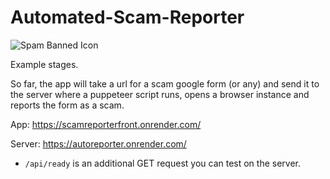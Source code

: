 # Automated-Scam-Reporter

![Spam Banned Icon](https://github.com/AngelLozan/Automated-Scam-Reporter/blob/main/client/src/ban.png?raw=true)

Example stages. 

So far, the app will take a url for a scam google form (or any) and send it to the server where a puppeteer script runs, opens a browser instance and reports the form as a scam. 

App: https://scamreporterfront.onrender.com/

Server: https://autoreporter.onrender.com/

- `/api/ready` is an additional GET request you can test on the server. 
  


